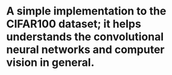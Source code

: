 # A simple implementation to the CIFAR100 dataset; it helps understands the convolutional neural networks and computer vision in general.
